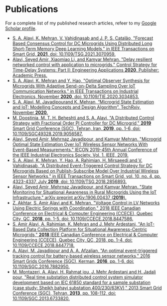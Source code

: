 # Publications

For a complete list of my published research articles, refeer to my [Google Scholar profile](https://scholar.google.co.uk/citations?user=Irm9I_IAAAAJ&hl=en).
- [S. A. Alavi, K. Mehran, V. Vahidinasab and J. P. S. Catalão, "Forecast Based Consensus Control for DC Microgrids Using Distributed Long Short-Term Memory Deep Learning Models," in IEEE Transactions on Smart Grid, **2021**, doi: 10.1109/TSG.2021.3070959.](downloads/papers/tsg_2021.pdf)
- [Alavi, Seyed Amir, Xiaomiao Li, and Kamyar Mehran. "Delay resilient networked control with application to microgrids." Control Strategy for Time-Delay Systems: Part II: Engineering Applications **2020**, Publisher: Academic Press.](https://www.elsevier.com/books/control-strategy-for-time-delay-systems/khooban/978-0-323-85347-7)
- [S. A. Alavi, K. Mehran and Y. Hao, "Optimal Observer Synthesis for Microgrids With Adaptive Send-on-Delta Sampling Over IoT Communication Networks," in IEEE Transactions on Industrial Electronics, November **2020**, doi: 10.1109/TIE.2020.3034853.](downloads/papers/tie_2020.pdf)
- [S. A. Alavi, M. Javadipourand K. Mehran, “Microgrid State Estimation and IoT: Modelling Concepts and Design Algorithm”. TechRxiv, November **2020**.](downloads/papers/techarxiv_2020.pdf)
- [M. Doostinia, M. T. H. Beheshti and S. A. Alavi, "A Distributed Control Strategy with Fractional Order PI Controller for DC Microgrid," **2019** Smart Grid Conference (SGC), Tehran, Iran, **2019**, pp. 1-6, doi: 10.1109/SGC49328.2019.9056587.](downloads/papers/sgc_2019.pdf)
- [Alavi, Seyed Amir, Mehrnaz Javadipour, and Kamyar Mehran. "Microgrid Optimal State Estimation Over IoT Wireless Sensor Networks With Event-Based Measurements." IECON 2019-45th Annual Conference of the IEEE Industrial Electronics Society. Vol. 1. IEEE, 2019.](downloads/papers/iecon_2019.pdf)
- [S. A. Alavi, K. Mehran, Y. Hao, A. Rahimian, H. Mirsaeedi and V. Vahidinasab, "A Distributed Event-Triggered Control Strategy for DC Microgrids Based on Publish-Subscribe Model Over Industrial Wireless Sensor Networks," in IEEE Transactions on Smart Grid, vol. 10, no. 4, pp. 4323-4337, July **2019**, doi: 10.1109/TSG.2018.2856893.](downloads/papers/tsg_2019.pdf)
- [Alavi, Seyed Amir, Mehrnaz Javadipour, and Kamyar Mehran. "State Monitoring for Situational Awareness in Rural Microgrids Using the IoT Infrastructure." arXiv preprint arXiv:1906.00437 (**2019**).](downloads/papers/arxiv_2019.pdf)
- [Z. Akhtar, S. Amir Alavi and K. Mehran, "Voltage Control in LV Networks Using Electric Springs with Coordination," 2018 IEEE Canadian Conference on Electrical & Computer Engineering (CCECE), Quebec City, QC, **2018**, pp. 1-5, doi: 10.1109/CCECE.2018.8447586.](downloads/papers/ccece_2018_es.pdf)
- [S. Amir Alavi, A. Rahimian, K. Mehran and J. Mehr Ardestani, "An IoT-Based Data Collection Platform for Situational Awareness-Centric Microgrids," **2018** IEEE Canadian Conference on Electrical & Computer Engineering (CCECE), Quebec City, QC, 2018, pp. 1-4, doi: 10.1109/CCECE.2018.8447718.](downloads/papers/ccece_2018_iot.pdf)
- [A. Alavi, M. Javadipour and A. A. Afzalian, "An optimal event-triggered tracking control for battery-based wireless sensor networks," 2016 Smart Grids Conference (SGC), Kerman, **2016**, pp. 1-6, doi: 10.1109/SGC.2016.7882950.](downloads/papers/sgc_2016.pdf)
- [M. Montazeri, A. Alavi, H. Rahmat jou, J. Mehr Ardestani and H. Jadali pour, "Real time substation distributed control system simulator development based on IEC 61850 standard for a sample substation (case study: Sheikh bahayi substation 400/230/63KV)," 2013 Smart Grid Conference (SGC), Tehran, **2013**, pp. 108-112, doi: 10.1109/SGC.2013.6733820.](downloads/papers/sgc_2013.pdf)
